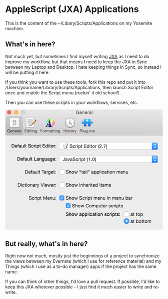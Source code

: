 # AppleScript (JXA) Applications

This is the content of the ~/Libary/Scripts/Applications on my Yosemite machine.

## What's in here?

Not much yet, but sometimes I find myself writing [JXA](https://github.com/dtinth/JXA-Cookbook "JXA Cookbook") as I need to do improve my workflow, but that means I need to keep the JXA in Sync between my Laptop and Desktop. I hate keeping things in Sync, so instead I will be putting it here.

If you think you want to use these tools, fork this repo and put it into /Users/yourname/Library/Scripts/Applications, then launch Script Editor once and enable the Script menu (rockin' it old school!).

Then you can use these scripts in your workflows, services, etc.

![Enable the Script Menu](img/EnableScriptMenu.png "Enable Script Menu")

## But really, what's in here?

Right now not much, mostly just the beginnings of a project to synchronize the views between my Evernote (which I use for reference material) and my Things (which I use as a to-do manager) apps if the project has the same name.

If you can think of other things, I'd love a pull request. If possible, I'd like to keep this JXA wherever possible - I just find it much easier to write and re-write.

